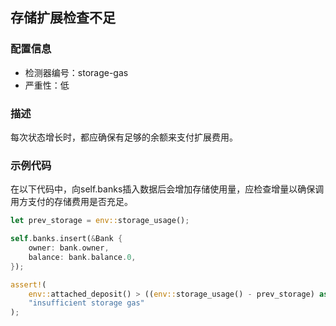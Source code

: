 
## 存储扩展检查不足

### 配置信息

* 检测器编号：storage-gas
* 严重性：低

### 描述

每次状态增长时，都应确保有足够的余额来支付扩展费用。

### 示例代码

在以下代码中，向self.banks插入数据后会增加存储使用量，应检查增量以确保调用方支付的存储费用是否充足。

```rust
let prev_storage = env::storage_usage();

self.banks.insert(&Bank {
    owner: bank.owner,
    balance: bank.balance.0,
});

assert!(
    env::attached_deposit() > ((env::storage_usage() - prev_storage) as u128 * env::storage_byte_cost()),
    "insufficient storage gas"
);
```
